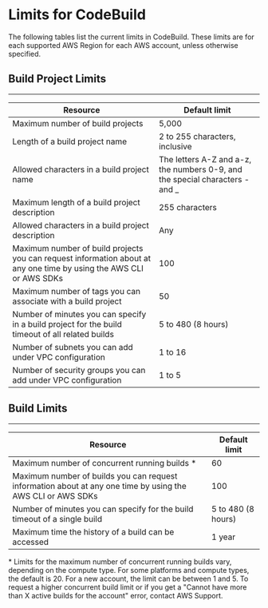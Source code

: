# Limits for CodeBuild<a name="limits"></a>

The following tables list the current limits in CodeBuild\. These limits are for each supported AWS Region for each AWS account, unless otherwise specified\. 

## Build Project Limits<a name="limits-build-projects"></a>


****  

| Resource | Default limit | 
| --- | --- | 
| Maximum number of build projects | 5,000 | 
| Length of a build project name | 2 to 255 characters, inclusive | 
| Allowed characters in a build project name | The letters A\-Z and a\-z, the numbers 0\-9, and the special characters \- and \_ | 
| Maximum length of a build project description | 255 characters | 
| Allowed characters in a build project description | Any | 
| Maximum number of build projects you can request information about at any one time by using the AWS CLI or AWS SDKs | 100 | 
| Maximum number of tags you can associate with a build project | 50 | 
| Number of minutes you can specify in a build project for the build timeout of all related builds | 5 to 480 \(8 hours\) | 
| Number of subnets you can add under VPC configuration | 1 to 16 | 
| Number of security groups you can add under VPC configuration | 1 to 5 | 

## Build Limits<a name="limits-builds"></a>


****  

| Resource | Default limit | 
| --- | --- | 
| Maximum number of concurrent running builds \* | 60 | 
| Maximum number of builds you can request information about at any one time by using the AWS CLI or AWS SDKs | 100 | 
| Number of minutes you can specify for the build timeout of a single build | 5 to 480 \(8 hours\) | 
| Maximum time the history of a build can be accessed | 1 year | 

\* Limits for the maximum number of concurrent running builds vary, depending on the compute type\. For some platforms and compute types, the default is 20\. For a new account, the limit can be between 1 and 5\. To request a higher concurrent build limit or if you get a "Cannot have more than X active builds for the account" error, contact AWS Support\.